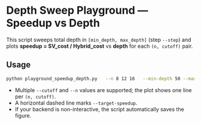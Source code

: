
# Depth Sweep Playground — Speedup vs Depth

This script sweeps total depth in `[min_depth, max_depth]` (step `--step`) and plots
**speedup = SV_cost / Hybrid_cost** vs **depth** for each `(n, cutoff)` pair.

## Usage
```bash
python playground_speedup_depth.py   --n 8 12 16   --min-depth 50 --max-depth 400 --step 10   --cutoff 0.8   --angle-scale 0.1 --conv-factor 64 --twoq-factor 4   --target-speedup 1.25   --out speedup_vs_depth.png   --save-json speedup_vs_depth.json
```
- Multiple `--cutoff` and `--n` values are supported; the plot shows one line per `(n, cutoff)`.
- A horizontal dashed line marks `--target-speedup`.
- If your backend is non-interactive, the script automatically saves the figure.
